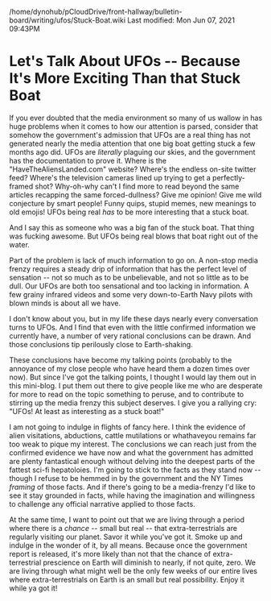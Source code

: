 /home/dynohub/pCloudDrive/front-hallway/bulletin-board/writing/ufos/Stuck-Boat.wiki
Last modified: Mon Jun 07, 2021  09:43PM

# Let's Talk About UFOs -- Because It's More Exciting Than that Stuck Boat

If you ever doubted that the media environment so many of us wallow in has huge problems when it comes to how our attention is parsed, consider that somehow the government's admission that UFOs are a real thing has not generated nearly the media attention that one big boat getting stuck a few months ago did. UFOs are _literally_ plaguing our skies, and the government has the documentation to prove it. Where is the "HaveTheAliensLanded.com" website? Where's the endless on-site twitter feed? Where's the television cameras lined up trying to get a perfectly-framed shot? Why-oh-why can't I find more to read beyond the same articles recapping the same forced-dullness? Give me opinion! Give me wild conjecture by smart people! Funny quips, stupid memes, new meanings to old emojis! UFOs being real _has_ to be more interesting that a stuck boat.

And I say this as someone who was a big fan of the stuck boat. That thing was fucking awesome. But UFOs being real blows that boat right out of the water.

Part of the problem is lack of much information to go on. A non-stop media frenzy requires a steady drip of information that has the perfect level of sensation -- not so much as to be unbelievable, and not so little as to be dull. Our UFOs are both too sensational and too lacking in information. A few grainy infrared videos and some very down-to-Earth Navy pilots with blown minds is about all we have.

I don't know about you, but in my life these days nearly every conversation turns to UFOs. And I find that even with the little confirmed information we currently have, a number of very rational conclusions can be drawn. And those conclusions tip perilously close to Earth-shaking. 

These conclusions have become my talking points (probably to the annoyance of my close people who have heard them a dozen times over now). But since I've got the talking points, I thought I would lay them out in this mini-blog. I put them out there to give people like me who are desperate for more to read on the topic something to peruse, and to contribute to stirring up the media frenzy this subject deserves. I give you a rallying cry: "UFOs! At least as interesting as a stuck boat!"

I am not going to indulge in flights of fancy here. I think the evidence of alien visitations, abductions, cattle mutilations or whathaveyou remains far too weak to pique my interest. The conclusions we can reach just from the confirmed evidence we have now and what the government has admitted are plenty fantastical enough without delving into the deepest parts of the fattest sci-fi hepatoloies. I'm going to stick to the facts as they stand now -- though I refuse to be hemmed in by the government and the NY Times _framing_ of those facts. And if there's going to be a media-frenzy I'd like to see it stay grounded in facts, while having the imagination and willingness to challenge any official narrative applied to those facts.

At the same time, I want to point out that we are living through a period where there is a _chance_ -- small but real -- that extra-terrestrials are regularly visiting our planet. Savor it while you've got it. Smoke up and indulge in the wonder of it, by all means. Because once the government report is released, it's more likely than not that the chance of extra-terrestrial prescience on Earth will diminish to nearly, if not quite, zero. We are living through what might well be the only few weeks of our entire lives where extra-terrestrials on Earth is an small but real possibility. Enjoy it while ya got it!




